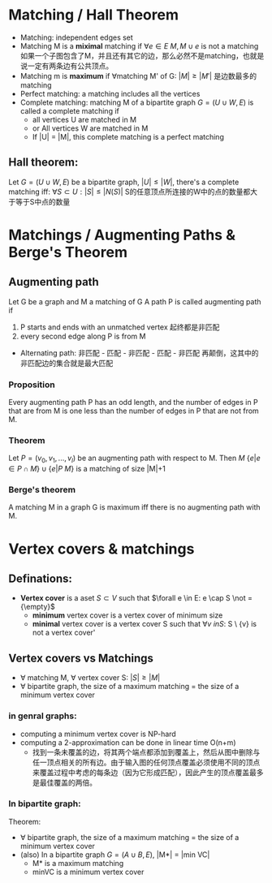 # Matching / Hall Theorem

+ Matching: independent edges set
+ Matching M is a **miximal** matching if $\forall e \in E \ M,M \cup {e}$ is not a matching
如果一个子图包含了M，并且还有其它的边，那么必然不是matching，也就是说一定有两条边有公共顶点。
+ Matching m is **maximum** if $\forall$matching M' of G: $|M| \geq |M'|$ 是边数最多的matching
+ Perfect matching: a matching includes all the vertices
+ Complete matching: matching M of a bipartite graph $G=(U \cup W,E)$ is called a complete matching if
  + all vertices U are matched in M
  + or All vertices W are matched in M
  + If |U| = |M|, this complete matching is a perfect matching

## Hall theorem:
Let $G=(U \cup W,E)$ be a bipartite graph, $|U| \leq |W|$, there's a complete matching iff:
$\forall S \subset U: |S| \leq |N(S)|$
S的任意顶点所连接的W中的点的数量都大于等于S中点的数量

# Matchings / Augmenting Paths & Berge's Theorem

## Augmenting path
Let G be a graph and M a matching of G
A path P is called augmenting path if
1. P starts and ends with an unmatched vertex 起终都是非匹配
2. every second edge along P is from M
+ Alternating path: 非匹配 - 匹配 - 非匹配 - 匹配 - 非匹配
再颠倒，这其中的非匹配边的集合就是最大匹配

### Proposition
Every augmenting path P has an odd length, and the number of edges in P that are from M is one less than the number of edges in P that are not from M.

### Theorem
Let $P = (v_0,v_1,...,v_l)$ be an augmenting path with respect to M. Then $M \ \{e|e\in P \cap M\} \cup \{e|P\ M \}$ is a matching of size |M|+1

### Berge's theorem 
A matching M in a graph G is maximum iff there is no augmenting path with M.

# Vertex covers & matchings

## Definations:
+ **Vertex cover** is a aset $S \subset V$ such that $\forall e \in E: e \cap S \not ={\empty}$
  + **minimum** vertex cover is a vertex cover of minimum size
  + **minimal** vertex cover is a vertex cover S such that $\forall v \ in S$: S \ {v} is not a vertex cover'

## Vertex covers vs Matchings
+ $\forall$ matching M, $\forall$ vertex cover S: $|S| \geq |M|$
+ $\forall$ bipartite graph, the size of a maximum matching = the size of a minimum vertex cover

### in genral graphs:
- computing a minimum vertex cover is NP-hard
- computing a 2-approximation can be done in linear time O(n+m)
  - 找到一条未覆盖的边，将其两个端点都添加到覆盖上，然后从图中删除与任一顶点相关的所有边。由于输入图的任何顶点覆盖必须使用不同的顶点来覆盖过程中考虑的每条边（因为它形成匹配），因此产生的顶点覆盖最多是最佳覆盖的两倍。

### In bipartite graph:
Theorem: 
+ $\forall$ bipartite graph, the size of a maximum matching = the size of a minimum vertex cover
+ (also) In a bipartite graph $G = (A \cup B, E)$, |M*| = |min VC|
  + M* is a maximum matching
  + minVC is a minimum vertex cover
  